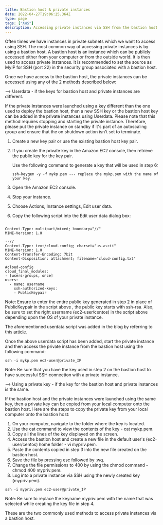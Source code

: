 ```yaml
---
title: Bastion host & private instances 
date: 2022-04-27T19:06:25.364Z
type: page
tags: ["AWS"] 
description: Accessing private instances via SSH from the bastion host in AWS
---
```


Often times we have instances in private subnets which we want to access using SSH. The most common way of accessing private instances is by using a bastion host. A bastion host is an instance which can be publicly accessed either from your computer or from the outside world. It is then used to access private instances. It is recommended to set the source as MyIP for SSH (port 22) in the security group associated with a bastion host.

Once we have access to the bastion host, the private instances can be accessed using any of the 2 methods described below:

--> Userdata - if the keys for bastion host and private instances are different.

If the private instances were launched using a key different than the one used to deploy the bastion host, then a new SSH key or the bastion host key can be added in the private instances using Userdata. Please note that this method requires stopping and starting the private instance. Therefore, please put the private instance on standby if it's part of an autoscaling group and ensure that the on shutdown action isn't set to terminate. 

1.    Create a new key pair or use the existing bastion host key pair.

2.    If you create the private key in the Amazon EC2 console, then retrieve the public key for the key pair.

      Use the following command to generate a key that will be used in step 6:

      ``` 
      ssh-keygen -y -f mykp.pem --- replace the mykp.pem with the name of your key.
      ```

3.    Open the Amazon EC2 console.

4.    Stop your instance.

5.    Choose Actions, Instance settings, Edit user data.

6.    Copy the following script into the Edit user data dialog box:


``` 

Content-Type: multipart/mixed; boundary="//"
MIME-Version: 1.0

--//
Content-Type: text/cloud-config; charset="us-ascii"
MIME-Version: 1.0
Content-Transfer-Encoding: 7bit
Content-Disposition: attachment; filename="cloud-config.txt"

#cloud-config
cloud_final_modules:
- [users-groups, once]
users:
  - name: username
    ssh-authorized-keys: 
    - PublicKeypair  

```

Note:  Ensure to enter the entire public key generated in step 2 in place of PublicKeypair in the script above , the public key starts with ssh-rsa. Also, be sure to set the right username (ec2-user/centos) in the script above depending upon the OS of your private instance.

The aforementioned userdata script was added in the blog by referring to this [article](https://aws.amazon.com/premiumsupport/knowledge-center/user-data-replace-key-pair-ec2/).

Once the above userdata script has been added, start the private instance and then access the private instance from the bastion host using the following command:

```
ssh -i mykp.pem ec2-user@private_IP
```

Note: Be sure that you have the key used in step 2 on the bastion host to have successful SSH connection with a private instance.

--> Using a private key - if the key for the bastion host and private instances is the same.

If the bastion host and the private instances were launched using the same key, then a private key can be copied from your local computer onto the bastion host. Here are the steps to copy the private key from your local computer onto the bastion host:

1. On your computer, navigate to the folder where the key is located.
2. Use the cat command to view the contents of the key - cat mykp.pem.
3. Copy all the lines of the key displayed on the screen.
4. Access the bastion host and create a new file in the default user's (ec2-user/centos) home folder - vi mypriv.pem.
5. Paste the contents copied in step 3 into the new file created on the bastion host.
6. Save the file by pressing esc followed by :wq.
7. Change the file permissions to 400 by using the chmod command - chmod 400 mypriv.pem.
8. Log into a private instance via SSH using the newly created key (mypriv.pem).

```
ssh -i mypriv.pem ec2-user@private_IP
```
Note: Be sure to replace the keyname mypriv.pem with the name that was selected while creating the key file in step 4.

These are the two commonly used methods to access private instances via a bastion host.
